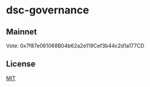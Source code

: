 # dsc-governance

## Mainnet
Vote: 0x7f87e061068B04b62a2e119Cef3b44c2d1a177CD

## License
[MIT](LICENSE)
